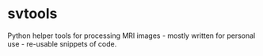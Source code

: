 # svtools
Python helper tools for processing MRI images - mostly written for personal use - re-usable snippets of code. 
